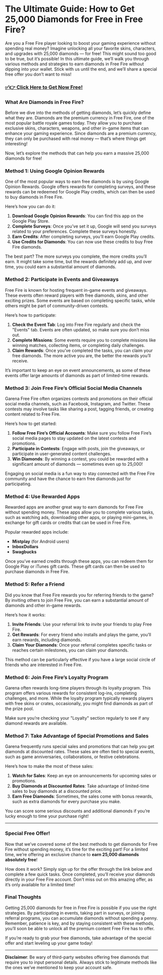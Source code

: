 # The Ultimate Guide: How to Get 25,000 Diamonds for Free in Free Fire?

Are you a Free Fire player looking to boost your gaming experience without spending real money? Imagine unlocking all your favorite skins, characters, and upgrades with 25,000 diamonds — for free! This might sound too good to be true, but it’s possible! In this ultimate guide, we’ll walk you through various methods and strategies to earn diamonds in Free Fire without dipping into your wallet. Stick with us until the end, and we’ll share a special free offer you don’t want to miss!

### [✅👉 Click Here to Get Now Free!](https://freerewards.xyz/free/fire/go/)

### What Are Diamonds in Free Fire?

Before we dive into the methods of getting diamonds, let’s quickly define what they are. Diamonds are the premium currency in Free Fire, one of the most popular battle royale games today. They allow you to purchase exclusive skins, characters, weapons, and other in-game items that can enhance your gaming experience. Since diamonds are a premium currency, they can only be purchased with real money — that’s where things get interesting!

Now, let’s explore the methods that can help you earn a massive 25,000 diamonds for free!

### Method 1: Using Google Opinion Rewards

One of the most popular ways to earn free diamonds is by using Google Opinion Rewards. Google offers rewards for completing surveys, and these rewards can be redeemed for Google Play credits, which can then be used to buy diamonds in Free Fire. 

Here’s how you can do it:

1. **Download Google Opinion Rewards**: You can find this app on the Google Play Store.
2. **Complete Surveys**: Once you’ve set it up, Google will send you surveys related to your preferences. Complete these surveys honestly.
3. **Earn Credits**: After completing surveys, you’ll earn Google Play credits.
4. **Use Credits for Diamonds**: You can now use these credits to buy Free Fire diamonds.

The best part? The more surveys you complete, the more credits you’ll earn. It might take some time, but the rewards definitely add up, and over time, you could earn a substantial amount of diamonds.

### Method 2: Participate in Events and Giveaways

Free Fire is known for hosting frequent in-game events and giveaways. These events often reward players with free diamonds, skins, and other exciting prizes. Some events are based on completing specific tasks, while others might be part of community-driven contests.

Here’s how to participate:

1. **Check the Event Tab**: Log into Free Fire regularly and check the "Events" tab. Events are often updated, so make sure you don’t miss out.
2. **Complete Missions**: Some events require you to complete missions like winning matches, collecting items, or completing daily challenges.
3. **Claim Rewards**: Once you’ve completed the tasks, you can claim your free diamonds. The more active you are, the better the rewards you’ll receive.

It’s important to keep an eye on event announcements, as some of these events offer large amounts of diamonds as part of limited-time rewards.

### Method 3: Join Free Fire’s Official Social Media Channels

Garena Free Fire often organizes contests and promotions on their official social media channels, such as Facebook, Instagram, and Twitter. These contests may involve tasks like sharing a post, tagging friends, or creating content related to Free Fire. 

Here’s how to get started:

1. **Follow Free Fire’s Official Accounts**: Make sure you follow Free Fire’s social media pages to stay updated on the latest contests and promotions.
2. **Participate in Contests**: Engage with posts, join the giveaways, or participate in user-generated content challenges.
3. **Win Diamonds**: By winning a contest, you could be rewarded with a significant amount of diamonds — sometimes even up to 25,000!

Engaging on social media is a fun way to stay connected with the Free Fire community and have the chance to earn free diamonds just for participating.

### Method 4: Use Rewarded Apps

Rewarded apps are another great way to earn diamonds for Free Fire without spending money. These apps allow you to complete various tasks, such as watching ads, downloading other apps, or playing mini-games, in exchange for gift cards or credits that can be used in Free Fire.

Popular rewarded apps include:

- **Mistplay** (for Android users)
- **InboxDollars**
- **Swagbucks**

Once you’ve earned credits through these apps, you can redeem them for Google Play or iTunes gift cards. These gift cards can then be used to purchase diamonds in Free Fire.

### Method 5: Refer a Friend

Did you know that Free Fire rewards you for referring friends to the game? By inviting others to join Free Fire, you can earn a substantial amount of diamonds and other in-game rewards. 

Here’s how it works:

1. **Invite Friends**: Use your referral link to invite your friends to play Free Fire.
2. **Get Rewards**: For every friend who installs and plays the game, you’ll earn rewards, including diamonds.
3. **Claim Your Diamonds**: Once your referral completes specific tasks or reaches certain milestones, you can claim your diamonds.

This method can be particularly effective if you have a large social circle of friends who are interested in Free Fire.

### Method 6: Join Free Fire’s Loyalty Program

Garena often rewards long-time players through its loyalty program. This program offers various rewards for consistent log-ins, completing challenges, and more. While the loyalty program typically rewards players with free skins or crates, occasionally, you might find diamonds as part of the prize pool.

Make sure you’re checking your "Loyalty" section regularly to see if any diamond rewards are available. 

### Method 7: Take Advantage of Special Promotions and Sales

Garena frequently runs special sales and promotions that can help you get diamonds at discounted rates. These sales are often tied to special events, such as game anniversaries, collaborations, or festive celebrations.

Here’s how to make the most of these sales:

1. **Watch for Sales**: Keep an eye on announcements for upcoming sales or promotions.
2. **Buy Diamonds at Discounted Rates**: Take advantage of limited-time sales to buy diamonds at a discounted price.
3. **Earn Free Diamonds**: Sometimes, the sales come with bonus rewards, such as extra diamonds for every purchase you make.

You can score some serious discounts and additional diamonds if you’re lucky enough to time your purchase right!

---

### Special Free Offer!

Now that we’ve covered some of the best methods to get diamonds for Free Fire without spending money, it’s time for the exciting part! For a limited time, we’re offering an exclusive chance to **earn 25,000 diamonds absolutely free**! 

How does it work? Simply sign up for the offer through the link below and complete a few quick tasks. Once completed, you’ll receive your diamonds directly in your Free Fire account. Don't miss out on this amazing offer, as it’s only available for a limited time!

### Final Thoughts

Getting 25,000 diamonds for free in Free Fire is possible if you use the right strategies. By participating in events, taking part in surveys, or joining referral programs, you can accumulate diamonds without spending a penny. Remember, patience is key, and by staying consistent with these methods, you’ll soon be able to unlock all the premium content Free Fire has to offer.

If you’re ready to grab your free diamonds, take advantage of the special offer and start leveling up your game today!

---

**Disclaimer**: Be wary of third-party websites offering free diamonds that require you to input personal details. Always stick to legitimate methods like the ones we’ve mentioned to keep your account safe.
